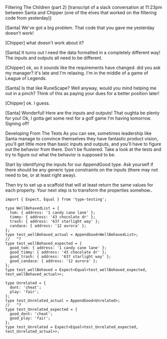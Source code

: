 Filtering The Children (part 2)
[transcript of a slack conversation at 11:23pm between Santa and Chipper (one of the elves that worked on the filtering code from yesterday)]

[Santa] We've got a big problem. That code that you gave me yesterday doesn't work!

[Chipper] what doesn't work about it?

[Santa] It turns out I need the data formatted in a completely different way! The inputs and outputs all need to be different.

[Chipper] ok, so it sounds like the requirements have changed. did you ask my manager? it's late and I'm relaxing. I'm in the middle of a game of League of Legends.

[Santa] Is that like RuneScape? Well anyway, would you mind helping me out in a pinch? Think of this as paying your dues for a better position later!

[Chipper] ok. I guess.

[Santa] Wonderful! Here are the inputs and outputs! That oughta be plenty for you! Ok, I gotta get some rest for a golf game I'm having tomorrow. Signing off!

Developing From The Tests
As you can see, sometimes leadership like Santa manage to convince themselves they have fantastic product vision, you'll get little more than basic inputs and outputs, and you'll have to figure out the behavior from there. Don't be flustered. Take a look at the tests and try to figure out what the behavior is supposed to be.

Start by identifying the inputs for our AppendGood type. Ask yourself if there should be any generic type constraints on the inputs (there may not need to be, or at least right away).

Then try to set up a scaffold that will at least return the same values for each property. Your next step is to transform the properties somehow..


```
import { Expect, Equal } from 'type-testing';

type WellBehavedList = {
  tom: { address: '1 candy cane lane' };
  timmy: { address: '43 chocolate dr' };
  trash: { address: '637 starlight way' };
  candace: { address: '12 aurora' };
};
type test_wellBehaved_actual = AppendGood<WellBehavedList>;
//   ^?
type test_wellBehaved_expected = {
  good_tom: { address: '1 candy cane lane' };
  good_timmy: { address: '43 chocolate dr' };
  good_trash: { address: '637 starlight way' };
  good_candace: { address: '12 aurora' };
};
type test_wellBehaved = Expect<Equal<test_wellBehaved_expected, test_wellBehaved_actual>>;

type Unrelated = {
  dont: 'cheat';
  play: 'fair';
};
type test_Unrelated_actual = AppendGood<Unrelated>;
//   ^?
type test_Unrelated_expected = {
  good_dont: 'cheat';
  good_play: 'fair';
};
type test_Unrelated = Expect<Equal<test_Unrelated_expected, test_Unrelated_actual>>;

```